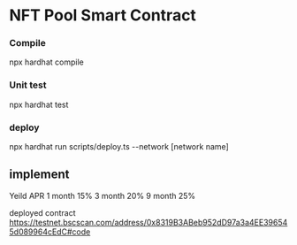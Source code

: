 # NFT Pool Smart Contract

### Compile
  npx hardhat compile
### Unit test
  npx hardhat test
### deploy
  npx hardhat run scripts/deploy.ts --network [network name]

## implement

  Yeild APR
    1 month 15%
    3 month 20%
    9 month 25%

deployed contract 
  https://testnet.bscscan.com/address/0x8319B3ABeb952dD97a3a4EE396545d089964cEdC#code